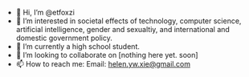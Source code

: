 - 👋 Hi, I’m @etfoxzi
- 👀 I’m interested in societal effects of technology, computer science, artificial intelligence, gender and sexualtiy, and international and domestic government policy.
- 🌱 I’m currently a high school student.
- 💞️ I’m looking to collaborate on [nothing here yet. soon]
- 📫 How to reach me: Email: helen.yw.xie@gmail.com

<!---
etfoxzi/etfoxzi is a ✨ special ✨ repository because its `README.md` (this file) appears on your GitHub profile.
You can click the Preview link to take a look at your changes.
--->
